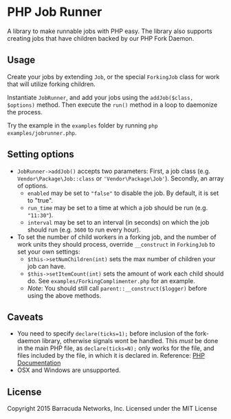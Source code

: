 # PHP Job Runner
A library to make runnable jobs with PHP easy. The library also supports creating jobs that have children backed by our PHP Fork Daemon.

## Usage
Create your jobs by extending `Job`, or the special `ForkingJob` class for work that will utilize forking children.

Instantiate `JobRunner`, and add your jobs using the `addJob($class, $options)` method. Then execute the `run()` method in a loop to daemonize the process.

Try the example in the `examples` folder by running `php examples/jobrunner.php`.

## Setting options
- `JobRunner->addJob()` accepts two parameters: First, a job class (e.g. `Vendor\Package\Job::class` or `'Vendor\Package\Job'`). Secondly, an array of options.
  - `enabled` may be set to `"false"` to disable the job. By default, it is set to "true".
  - `run_time` may be set to a time at which a job should be run (e.g. `"11:30"`).
  - `interval` may be set to an interval (in seconds) on which the job should run (e.g. `3600` to run every hour).
- To set the number of child workers in a forking job, and the number of work units they should process, override `__construct` in `ForkingJob` to set your own settings:
  - `$this->setNumChildren(int)` sets the max number of children your job can have.
  - `$this->setItemCount(int)` sets the amount of work each child should do. See `examples/ForkingComplimenter.php` for an example.
  - *Note*: You should still call `parent::__construct($logger)` before using the above methods.

## Caveats
- You need to specify `declare(ticks=1);` before inclusion of the fork-daemon library, otherwise signals wont be handled. This *must* be done in the main PHP file, as `declare(ticks=N);` only works for the file, and files included by the file, in which it is declared in. Reference: [PHP Documentation](http://php.net/manual/en/control-structures.declare.php#control-structures.declare.ticks)
- OSX and Windows are unsupported.

## License
Copyright 2015 Barracuda Networks, Inc.
Licensed under the MIT License
